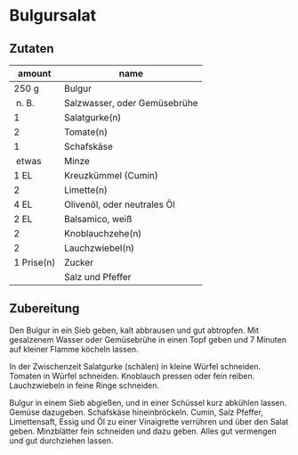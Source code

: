 <!--
categories: Beilage, kalt, Salat, Sommer, Vorspeise
source: https://www.chefkoch.de/rezepte/1465291251456300/Bulgursalat.html
-->

# Bulgursalat

## Zutaten

amount | name
--- | ---
250 g | Bulgur
 n. B. | Salzwasser, oder Gemüsebrühe
1  | Salatgurke(n)
2  | Tomate(n)
1  | Schafskäse
 etwas | Minze
1 EL | Kreuzkümmel (Cumin)
2  | Limette(n)
4 EL | Olivenöl, oder neutrales Öl
2 EL | Balsamico, weiß
2  | Knoblauchzehe(n)
2  | Lauchzwiebel(n)
1 Prise(n) | Zucker
  | Salz und Pfeffer

## Zubereitung

Den Bulgur in ein Sieb geben, kalt abbrausen und gut abtropfen. Mit gesalzenem Wasser oder Gemüsebrühe in einen Topf geben und 7 Minuten auf kleiner Flamme köcheln lassen.

In der Zwischenzeit Salatgurke (schälen) in kleine Würfel schneiden. Tomaten in Würfel schneiden. Knoblauch pressen oder fein reiben. Lauchzwiebeln in feine Ringe schneiden.

Bulgur in einem Sieb abgießen, und in einer Schüssel kurz abkühlen lassen. Gemüse dazugeben. Schafskäse hineinbröckeln.
Cumin, Salz Pfeffer, Limettensaft, Essig und Öl zu einer Vinaigrette verrühren und über den Salat geben. Minzblätter fein schneiden und dazu geben. Alles gut vermengen und gut durchziehen lassen.